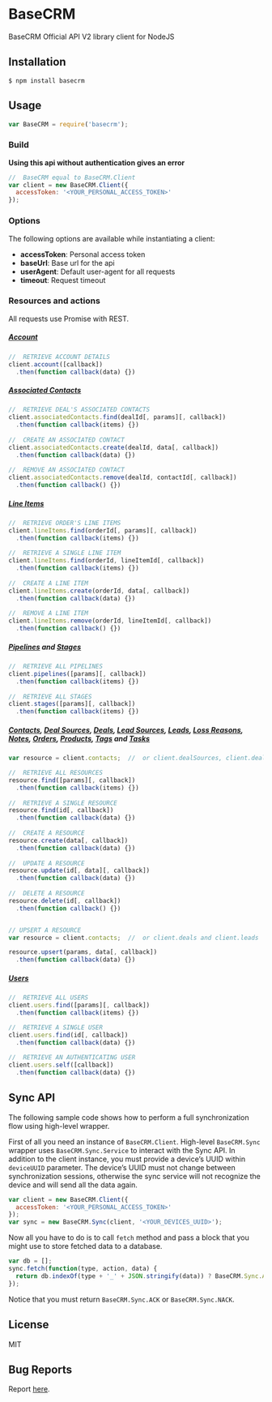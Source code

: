 # BaseCRM

BaseCRM Official API V2 library client for NodeJS

## Installation

    $ npm install basecrm

## Usage

```javascript
var BaseCRM = require('basecrm');
```

### Build
__Using this api without authentication gives an error__

```javascript
//  BaseCRM equal to BaseCRM.Client
var client = new BaseCRM.Client({
  accessToken: '<YOUR_PERSONAL_ACCESS_TOKEN>'
});
```

### Options

The following options are available while instantiating a client:

 * __accessToken__: Personal access token
 * __baseUrl__: Base url for the api
 * __userAgent__: Default user-agent for all requests
 * __timeout__: Request timeout

### Resources and actions

All requests use Promise with REST.
 
##### [Account](https://developers.getbase.com/docs/rest/reference/account "API Documentation")

```javascript
//  RETRIEVE ACCOUNT DETAILS
client.account([callback])
  .then(function callback(data) {})
```

##### [Associated Contacts](https://developers.getbase.com/docs/rest/reference/associated_contacts "API Documentation")

```javascript
//  RETRIEVE DEAL'S ASSOCIATED CONTACTS
client.associatedContacts.find(dealId[, params][, callback])
  .then(function callback(items) {})
  
//  CREATE AN ASSOCIATED CONTACT
client.associatedContacts.create(dealId, data[, callback])
  .then(function callback(data) {})
  
//  REMOVE AN ASSOCIATED CONTACT
client.associatedContacts.remove(dealId, contactId[, callback])
  .then(function callback() {})
```

##### [Line Items](https://developers.getbase.com/docs/rest/reference/line_items "API Documentation")

```javascript
//  RETRIEVE ORDER'S LINE ITEMS
client.lineItems.find(orderId[, params][, callback])
  .then(function callback(items) {})
  
//  RETRIEVE A SINGLE LINE ITEM
client.lineItems.find(orderId, lineItemId[, callback])
  .then(function callback(items) {})
  
//  CREATE A LINE ITEM
client.lineItems.create(orderId, data[, callback])
  .then(function callback(data) {})
  
//  REMOVE A LINE ITEM
client.lineItems.remove(orderId, lineItemId[, callback])
  .then(function callback() {})
```
 
##### [Pipelines](https://developers.getbase.com/docs/rest/reference/pipelines "API Documentation") and [Stages](https://developers.getbase.com/docs/rest/reference/stages "API Documentation")

```javascript
//  RETRIEVE ALL PIPELINES
client.pipelines([params][, callback])
  .then(function callback(items) {})
  
//  RETRIEVE ALL STAGES
client.stages([params][, callback])
  .then(function callback(items) {})
```

##### [Contacts](https://developers.getbase.com/docs/rest/reference/contacts "API Documentation"), [Deal Sources](https://developers.getbase.com/docs/rest/reference/deal_sources "API Documentation"), [Deals](https://developers.getbase.com/docs/rest/reference/deals "API Documentation"), [Lead Sources](https://developers.getbase.com/docs/rest/reference/lead_sources "API Documentation"), [Leads](https://developers.getbase.com/docs/rest/reference/leads "API Documentation"), [Loss Reasons](https://developers.getbase.com/docs/rest/reference/loss_reasons "API Documentation"), [Notes](https://developers.getbase.com/docs/rest/reference/notes "API Documentation"), [Orders](https://developers.getbase.com/docs/rest/reference/orders "API Documentation"), [Products](https://developers.getbase.com/docs/rest/reference/products "API Documentation"), [Tags](https://developers.getbase.com/docs/rest/reference/tags "API Documentation") and [Tasks](https://developers.getbase.com/docs/rest/reference/tasks "API Documentation")

```javascript
var resource = client.contacts;  //  or client.dealSources, client.deals, client.leadSources, client.leads, client.lossReasons, client.notes, client.orders, client.products, client.tags and client.tasks

//  RETRIEVE ALL RESOURCES
resource.find([params][, callback])
  .then(function callback(items) {})
  
//  RETRIEVE A SINGLE RESOURCE
resource.find(id[, callback])
  .then(function callback(data) {})
  
//  CREATE A RESOURCE
resource.create(data[, callback])
  .then(function callback(data) {})
  
//  UPDATE A RESOURCE
resource.update(id[, data][, callback])
  .then(function callback(data) {})
  
//  DELETE A RESOURCE
resource.delete(id[, callback])
  .then(function callback() {})


// UPSERT A RESOURCE
var resource = client.contacts;  //  or client.deals and client.leads

resource.upsert(params, data[, callback])
  .then(function callback(data) {})
```

##### [Users](https://developers.getbase.com/docs/rest/reference/users "API Documentation")

```javascript
//  RETRIEVE ALL USERS
client.users.find([params][, callback])
  .then(function callback(items) {})

//  RETRIEVE A SINGLE USER
client.users.find(id[, callback])
  .then(function callback(data) {})
  
//  RETRIEVE AN AUTHENTICATING USER
client.users.self([callback])
  .then(function callback(data) {})
```

## Sync API

The following sample code shows how to perform a full synchronization flow using high-level wrapper.

First of all you need an instance of `BaseCRM.Client`. High-level `BaseCRM.Sync` wrapper uses `BaseCRM.Sync.Service` to interact with the Sync API.
In addition to the client instance, you must provide a device’s UUID within `deviceUUID` parameter. The device’s UUID must not change between synchronization sessions, otherwise the sync service will not recognize the device and will send all the data again.

```javascript
var client = new BaseCRM.Client({
  accessToken: '<YOUR_PERSONAL_ACCESS_TOKEN>'
});
var sync = new BaseCRM.Sync(client, '<YOUR_DEVICES_UUID>');
```

Now all you have to do is to call `fetch` method and pass a block that you might use to store fetched data to a database.

```javascript
var db = [];
sync.fetch(function(type, action, data) {
  return db.indexOf(type + '_' + JSON.stringify(data)) ? BaseCRM.Sync.ACK : BaseCRM.Sync.NACK;
});
```

Notice that you must return `BaseCRM.Sync.ACK` or `BaseCRM.Sync.NACK`.

## License
MIT

## Bug Reports
Report [here](https://github.com/yurypaleev/BaseCRM/issues).